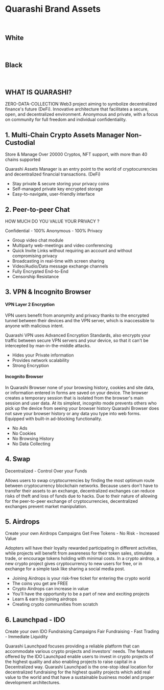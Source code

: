 <img alt="" src="https://raw.githubusercontent.com/quarashi-network/brand-assets/main/quarashi.png" />

# Quarashi Brand Assets

<br />
<img alt="" src="https://raw.githubusercontent.com/quarashi-network/brand-assets/main/logo-quarashi.png" />
<br />
<img alt="" src="https://raw.githubusercontent.com/quarashi-network/brand-assets/main/logo-quarashi.png" />

## White

<br />
<img alt="" src="https://raw.githubusercontent.com/quarashi-network/brand-assets/main/logo-quarashi-name-white.png" />
<br />
<img alt="" src="https://raw.githubusercontent.com/quarashi-network/brand-assets/main/logo-quarashi-small-white.png" />

## Black
<br />
<img alt="" src="https://raw.githubusercontent.com/quarashi-network/brand-assets/main/logo-quarashi-small-black.png" />
<br />
<img alt="" src="https://raw.githubusercontent.com/quarashi-network/brand-assets/main/logo-quarashi-name-black.png" />


## WHAT IS QUARASHI?

ZERO-DATA-COLLECTION Web3 project aiming to symbolize decentralized finance's future (DeFi). Innovative architecture that facilitates a secure, open, and decentralized environment. Anonymous and private, with a focus on community for full freedom and individual confidentiality.

## 1. Multi-Chain Crypto Assets Manager Non-Custodial

Store & Manage Over 20000 Cryptos, NFT support, with more than 40 chains supported

Quarashi Assets Manager is an entry point to the world of cryptocurrencies and decentralized financial transactions. (DeFi)

* Stay private & secure storing your privacy coins
* Self-managed private key encrypted storage
* Easy-to-navigate, user-friendly interface

## 2. Peer-to-peer Chat

HOW MUCH DO YOU VALUE YOUR PRIVACY ?

Confidential - 100% Anonymous - 100% Privacy

* Group video chat module
* Multiparty web-meetings and video conferencing
* Quick Invite Links without requiring an account and without compromising privacy
* Broadcasting in real-time with screen sharing
* Video/Audio/Data message exchange channels
* Fully Encrypted End-to-End
* Censorship Resistance

## 3. VPN & Incognito Browser

#### VPN Layer 2 Encryption

VPN users benefit from anonymity and privacy thanks to the encrypted tunnel between their devices and the VPN server, which is inaccessible to anyone with malicious intent.

Quarashi VPN uses Advanced Encryption Standards, also encrypts your traffic between secure VPN servers and your device, so that it can't be intercepted by man-in-the-middle attacks.

* Hides your Private information
* Provides network scalability
* Strong Encryption

#### Incognito Browser

In Quarashi Browser none of your browsing history, cookies and site data,  or information entered in forms are saved on your device.
The browser creates a temporary session that is isolated from the browser's main session and user data.
At its simplest, incognito mode prevents others who pick up the device from seeing your browser history Quarashi Browser does not save your browser history or any data you type into web forms.
Equipped with built-in ad-blocking functionality.

* No Ads
* No Cookies
* No Browsing History
* No Data Collecting

## 4. Swap

Decentralized - Control Over your Funds

Allows users to swap cryptocurrencies by finding the most optimum route between cryptocurrency blockchain networks.
Because users don't have to transfer their assets to an exchange, decentralized exchanges can reduce risks of theft and loss of funds due to hacks.
Due to their nature of allowing for the peer-to-peer exchange of cryptocurrencies, decentralized exchanges prevent market manipulation.

## 5. Airdrops

Create your own Airdrops Campaigns
Get Free Tokens - No Risk - Increased Value

Adopters will have their loyalty rewarded participating in different activities, while projects will benefit from awareness for their token sales, stimulate trade, or encourage tokens holding with minimal costs.
In a crypto airdrop, a new crypto project gives cryptocurrency to new users for free, or in exchange for a simple task like sharing a social media post.

* Joining Airdrops is your risk-free ticket for entering the crypto world
* The coins you get are FREE
* Crypto Airdrops can increase in value
* You'll have the opportunity to be a part of new and exciting projects
* Learn & earn by joining airdrops
* Creating crypto communities from scratch

## 6. Launchpad - IDO

Create your own IDO Fundraising Campaigns
Fair Fundraising - Fast Trading - Immediate Liquidity

Quarashi Launchpad focuses providing a reliable platform that can accommodate various crypto projects and investors' needs.
The features offered by the IDO Launchpad enable users to invest in crypto projects of the highest quality and also enabling projects to raise capital in a Decentralized way.
Quarashi Launchpad is the one-stop ideal location for decentralized fundraising for the highest quality projects which add real value to the world and that have a sustainable business model and proper development architectures.